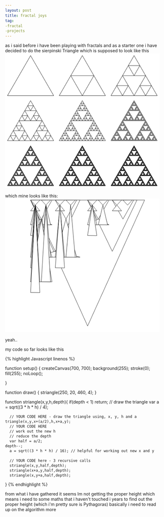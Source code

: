 ```yaml
---
layout: post
title: fractal joys
tag:
-fractal
-projects
---
```

as i said before i have been playing with fractals and as a starter one i have decided to do
the sierpinski Triangle  which is supposed to look like this ![sierpinski Triangle](/images/siermathgb3.png)

which mine looks like this:
![sierpinski Triangle fail](/images/failtri.png)

yeah..

my code so far looks like this

{% highlight Javascript linenos %}

  function setup() {
    createCanvas(700, 700);
    background(255);
    stroke(0);
    fill(255);
    noLoop();

  }

  function draw() {
     striangle(250, 20, 460, 4);
  }

  function striangle(x,y,h,depth){
  	if(depth < 1)
  		return;
  	// draw the triangle
      var a = sqrt((3 * h * h) / 4);

      // YOUR CODE HERE - draw the triangle using, x, y, h and a
  	triangle(x,y,x+(a/2),h,x+a,y);
      // YOUR CODE HERE
      // work out the new h
      // reduce the depth
      var half = a/2;
  	depth--;
      a = sqrt((3 * h * h) / 16); // helpful for working out new x and y

      // YOUR CODE here - 3 recursive calls
      striangle(x,y,half,depth);
      striangle(x+a,y,half,depth);
      striangle(x,y+a,half,depth);
  }
{% endhighlight %}  

 from what i have gathered it seems Im not getting the proper height which means
 i need to some maths that i haven't touched i years to find out the proper height
 (which i'm pretty sure is Pythagoras) basically i need to read up on the algorithm more    
